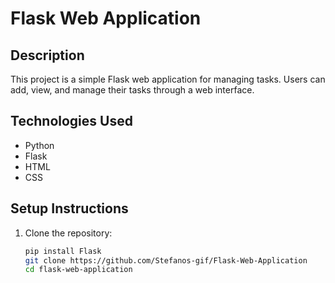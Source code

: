 # Flask Web Application

## Description
This project is a simple Flask web application for managing tasks. Users can add, view, and manage their tasks through a web interface.

## Technologies Used
- Python
- Flask
- HTML
- CSS

## Setup Instructions
1. Clone the repository:
   ```bash
   pip install Flask
   git clone https://github.com/Stefanos-gif/Flask-Web-Application
   cd flask-web-application
